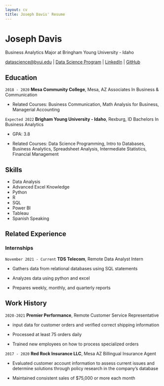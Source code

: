 ```yaml
---
layout: cv
title: Joseph Davis' Resume
---
```

# Joseph Davis
Business Analytics Major at Bringham Young University - Idaho

<div id="webaddress">
<a href="datascience@byui.edu">datascience@byui.edu</a>
| <a href="https://byuidatascience.github.io/development.html">Data Science Program</a>
| <a href="https://www.linkedin.com/groups/13537407/">LinkedIn</a>
| <a href="https://github.com/byuids-resumes">GitHub</a>
</div>

<!-- https://www.monique.tech/the-art-of-markdown -->

## Education

`2018 - 2020`
__Mesa Community College__, Mesa, AZ
Associates In Business & Communication

- Related Courses: Business Communication, Math Analysis for Business, Managerial Accounting

`Expected 2022`
__Brigham Young University - Idaho__, Rexburg, ID
Bachelors In Business Analytics

- GPA: 3.8

- Related Courses: Data Science Programming, Intro to Databases, Business Analytics, Spreadsheet Analysis, Intermediate Statistics, Financial Management

## Skills
- Data Analysis        
- Advanced Excel Knowledge
- Python
- R
- SQL
- Power BI
- Tableau
- Spanish Speaking

## Related Experience

### Internships

`November 2021 - Current`
__TDS Telecom__, Remote
Data Analyst Intern

- Gathers data from relational databases using SQL statements

- Analyzes data using python and excel

- Prepares weekly, monthly, and quarterly reports

## Work History

`2020-2021`
__Premier Performance__, Remote
Customer Service Representative

- input data for customer orders and verified correct shipping information

- Processed at least 75 orders daily

- Trained new employees on how to process specialized orders


`2017 - 2020`
__Red Rock Insurance LLC__, Mesa AZ
Billingual Insurance Agent

- Evaluated customer account information to assess current issues and determine solutions through policy research in the company’s database 

- Maintained consistent sales of $75,000 or more each month

<!-- ### Footer

Last updated: May 2013 -->


